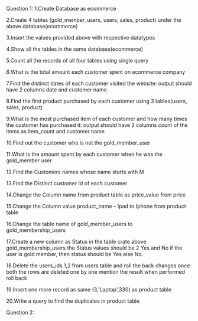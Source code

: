 Question 1:
1.Create Database as ecommerce 

2.Create 4 tables (gold_member_users, users, sales, product) under the above database(ecommerce) 

3.Insert the values provided above with respective datatypes 

4.Show all the tables in the same database(ecommerce) 

5.Count all the records of all four tables using single query 

6.What is the total amount each customer spent on ecommerce company 

7.Find the distinct dates of each customer visited the website: output should have 2 columns date and customer name 

8.Find the first product purchased by each customer using 3 tables(users, sales, product) 

9.What is the most purchased item of each customer and how many times the customer has purchased it: output should have 2 columns count of the items as item_count and customer name 

10.Find out the customer who is not the gold_member_user 

11.What is the amount spent by each customer when he was the gold_member user 

12.Find the Customers names whose name starts with M 

13.Find the Distinct customer Id of each customer 

14.Change the Column name from product table as price_value from price 

15.Change the Column value product_name – Ipad to Iphone from product table 

16.Change the table name of gold_member_users to gold_membership_users 

17.Create a new column  as Status in the table crate above gold_membership_users  the Status values should be 2 Yes and No if the user is gold member, then status should be Yes else No. 

18.Delete the users_ids 1,2 from users table and roll the back changes once both the rows are deleted one by one mention the result when performed roll back 

19.Insert one more record as same (3,'Laptop',330) as product table 

20.Write a query to find the duplicates in product table 

Question 2:
